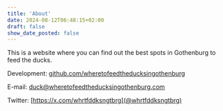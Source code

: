 ```yaml
---
title: 'About'
date: 2024-08-12T06:48:15+02:00
draft: false
show_date_posted: false
---
```


This is a website where you can find out the best spots in Gothenburg to feed the ducks.

Development: [github.com/wheretofeedtheducksingothenburg](https://github.com/wheretofeedtheducksingothenburg)

E-mail: duck@wheretofeedtheducksingothenburg.com

Twitter: [https://x.com/whrtfddksngtbrg](@whrtfddksngtbrg)
